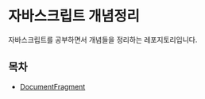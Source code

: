 # 자바스크립트 개념정리
자바스크립트를 공부하면서 개념들을 정리하는 레포지토리입니다.

## 목차
* [DocumentFragment](https://github.com/GihongPark/javascriptConcept/blob/master/DocumentFragment/DocumentFragment.md)
